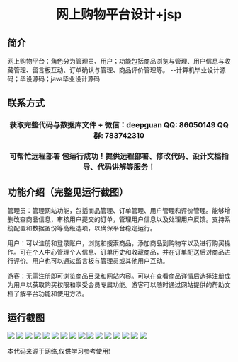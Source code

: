 <p><h1 align="center">网上购物平台设计+jsp</h1></p>

## 简介
网上购物平台：角色分为管理员、用户；功能包括商品浏览与管理、用户信息与收藏管理、留言板互动、订单确认与管理、商品评价管理等。    --计算机毕业设计源码；毕设源码；java毕业设计源码


## 联系方式
<p><h3 align="center">获取完整代码与数据库文件 + 微信：deepguan QQ: 86050149 QQ群: 783742310</h3></p>
<p><h3 align="center">可帮忙远程部署 包运行成功！提供远程部署、修改代码、设计文档指导、代码讲解等服务！</h3></p>

## 功能介绍（完整见运行截图）
管理员：管理网站功能，包括商品管理、订单管理、用户管理和评价管理。能够增删改查商品信息，审核用户提交的订单，管理用户信息以及处理用户反馈。支持系统配置和数据备份等高级选项，以确保平台稳定运行。

用户：可以注册和登录账户，浏览和搜索商品，添加商品到购物车以及进行购买操作。可在个人中心管理个人信息、订单历史和收藏商品，并在订单配送后对商品进行评价。用户也可以通过留言板与管理员或其他用户互动。

游客：无需注册即可浏览商品目录和网站内容。可以在查看商品详情后选择注册成为用户以获取购买权限和享受会员专属功能。游客可以随时通过网站提供的帮助文档了解平台功能和使用方法。


## 运行截图
![](https://bs-1329754181.cos.ap-shanghai.myqcloud.com/ssm/OnlineShoppingPlatform/img/001.jpg)
![](https://bs-1329754181.cos.ap-shanghai.myqcloud.com/ssm/OnlineShoppingPlatform/img/002.jpg)
![](https://bs-1329754181.cos.ap-shanghai.myqcloud.com/ssm/OnlineShoppingPlatform/img/003.jpg)
![](https://bs-1329754181.cos.ap-shanghai.myqcloud.com/ssm/OnlineShoppingPlatform/img/004.jpg)
![](https://bs-1329754181.cos.ap-shanghai.myqcloud.com/ssm/OnlineShoppingPlatform/img/005.jpg)
![](https://bs-1329754181.cos.ap-shanghai.myqcloud.com/ssm/OnlineShoppingPlatform/img/006.jpg)
![](https://bs-1329754181.cos.ap-shanghai.myqcloud.com/ssm/OnlineShoppingPlatform/img/007.jpg)
![](https://bs-1329754181.cos.ap-shanghai.myqcloud.com/ssm/OnlineShoppingPlatform/img/008.jpg)
![](https://bs-1329754181.cos.ap-shanghai.myqcloud.com/ssm/OnlineShoppingPlatform/img/009.jpg)
![](https://bs-1329754181.cos.ap-shanghai.myqcloud.com/ssm/OnlineShoppingPlatform/img/010.jpg)
![](https://bs-1329754181.cos.ap-shanghai.myqcloud.com/ssm/OnlineShoppingPlatform/img/011.jpg)
![](https://bs-1329754181.cos.ap-shanghai.myqcloud.com/ssm/OnlineShoppingPlatform/img/012.jpg)
![](https://bs-1329754181.cos.ap-shanghai.myqcloud.com/ssm/OnlineShoppingPlatform/img/013.jpg)
![](https://bs-1329754181.cos.ap-shanghai.myqcloud.com/ssm/OnlineShoppingPlatform/img/014.jpg)
![](https://bs-1329754181.cos.ap-shanghai.myqcloud.com/ssm/OnlineShoppingPlatform/img/015.jpg)
![](https://bs-1329754181.cos.ap-shanghai.myqcloud.com/ssm/OnlineShoppingPlatform/img/016.jpg)

<p>本代码来源于网络,仅供学习参考使用!</p>
